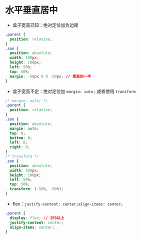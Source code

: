 # 水平垂直居中

- 盒子宽高已知：绝对定位加负边距

```css
.parent {
  position: relative;
}
.son {
  position: absolute;
  width: 100px;
  height: 100px;
  left: 50%;
  top: 50%;
  margin: -50px 0 0 -50px; // 宽高的一半
}
```

- 盒子宽高不定：绝对定位加 `margin: auto;` 或者使用 `transform`

```css
/* margin: auto; */
.parent {
  position: relative;
}
.son {
  position: absolute;
  margin: auto;
  top: 0;
  bottom: 0;
  left: 0;
  right: 0;
}
/* transform */
.son {
  position: absolute;
  width: 100px;
  height: 100px;
  left: 50%;
  top: 50%;
  transform: (-50%, -50%);
}
```

- flex：`justify-content: center;align-items: center;`

```css
.parent {
  display: flex; // IE9以上
  justify-content: center;
  align-items: center;
}
```